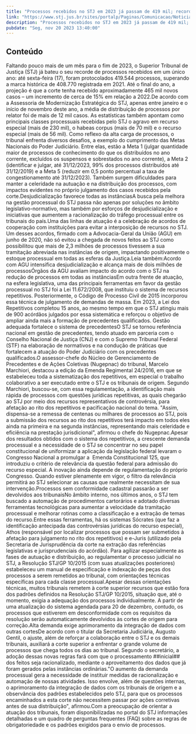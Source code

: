 ```yaml
---
title: "Processos recebidos no STJ em 2023 já passam de 419 mil; recorde renova debate sobre racionalização"
link: "https://www.stj.jus.br/sites/portalp/Paginas/Comunicacao/Noticias/2023/20112023-Processos-recebidos-no-STJ-em-2023-ja-passam-de-419-mil--recorde-renova-debate-sobre-racionalizacao.aspx"
description: "Processos recebidos no STJ em 2023 já passam de 419 mil; recorde renova debate sobre racionalização"
pubdate: "Seg, nov 20 2023 13:40:00"
---
```


## Conteúdo

​Faltando pouco mais de um mês para o fim de 2023, o Superior Tribunal de Justiça (STJ) já bateu o seu recorde de processos recebidos em um único ano: até sexta-feira (17), foram protocolados 419.544 processos, superando a marca histórica de 408.770 registrada em 2021. Até o final do ano, a projeção é que a corte tenha recebido aproximadamente 465 mil novos casos – um incremento de cerca de 15% em relação a 2022.De acordo com a Assessoria de Modernização Estratégica do STJ, apenas entre janeiro e o início de novembro deste ano, a média de distribuição de processos por relator foi de mais de 12 mil casos. As estatísticas também apontam como principais classes processuais recebidas pelo STJ o agravo em recurso especial (mais de 230 mil), o habeas corpus (mais de 70 mil) e o recurso especial (mais de 56 mil). Como reflexo da alta carga de processos, o tribunal enfrenta diversos desafios, a exemplo do cumprimento das Metas Nacionais do Poder Judiciário. Entre elas, estão a Meta 1 (julgar quantidade maior de processos de conhecimento do que os distribuídos no ano corrente, excluídos os suspensos e sobrestados no ano corrente), a Meta 2 (identificar e julgar, até 31/12/2023, 99% dos processos distribuídos até 31/12/2019) e a Meta 5 (reduzir em 0,5 ponto percentual a taxa de congestionamento até 31/12/2023). Também surgem dificuldades para manter a celeridade na autuação e na distribuição dos processos, com impactos evidentes no próprio julgamento dos casos recebidos pela corte.Desjudicialização favorece todas as instânciasA busca pela melhora na gestão processual do STJ passa não apenas por soluções no âmbito legislativo-normativo, mas também por esforços de desjudicialização e iniciativas que aumentem a racionalização do tráfego processual entre os tribunais do país.Uma das linhas de atuação é a celebração de acordos de cooperação com instituições para evitar a interposição de recursos no STJ. Um desses acordos, firmado com a Advocacia-Geral da União (AGU) em junho de 2020, não só evitou a chegada de novos feitos ao STJ como possibilitou que mais de 2,3 milhões de processos tivessem a sua tramitação abreviada nas instâncias de origem, impactando positivamente o estoque processual em todas as esferas da Justiça.Leia também:Acordo com AGU intensifica desjudicialização e alcança mais de dois milhões de processosÓrgãos da AGU avaliam impacto do acordo com o STJ na redução de processos em todas as instânciasEm outra frente de atuação, na esfera legislativa, uma das principais ferramentas em favor da gestão processual no STJ foi a Lei 11.672/2008, que instituiu o sistema de recursos repetitivos. Posteriormente, o Código de Processo Civil de 2015 incorporou essa técnica de julgamento de demandas de massa. Em 2023, a Lei dos Repetitivos completou 15 anos, ao mesmo tempo em que o STJ atingiu mais de 900 acórdãos julgados por essa sistemática e reforçou o objetivo de ampliar ainda mais a formação de precedentes qualificados. Gestão adequada fortalece o sistema de precedentesO STJ se tornou referência nacional em gestão de precedentes, tendo atuado em parceria com o Conselho Nacional de Justiça (CNJ) e com o Supremo Tribunal Federal (STF) na elaboração de normativos e na condução de práticas que fortalecem a atuação do Poder Judiciário com os precedentes qualificados.O assessor-chefe do Núcleo de Gerenciamento de Precedentes e de Ações Coletivas (Nugepnac) do tribunal, Marcelo Marchiori, destacou a edição da Emenda Regimental 24/2016, em que se estabeleceu toda a sistematização dos repetitivos, em especial o trabalho colaborativo a ser executado entre o STJ e os tribunais de origem. Segundo Marchiori, buscou-se, com essa regulamentação, a identificação mais rápida de processos com questões jurídicas repetitivas, as quais chegarão ao STJ por meio dos recursos representativos de controvérsia, para afetação ao rito dos repetitivos e pacificação nacional do tema. "Assim, dispensa-se a remessa de centenas ou milhares de processos ao STJ, pois a submissão dos recursos ao rito dos repetitivos terá impacto em todos eles ainda na primeira e na segunda instâncias, representando mais celeridade e eficiência na prestação jurisdicional", afirmou o chefe do Nugepnac.Apesar dos resultados obtidos com o sistema dos repetitivos, a crescente demanda processual e a necessidade de o STJ se concentrar no seu papel constitucional de uniformizar a aplicação da legislação federal levaram o Congresso Nacional a promulgar a  Emenda Constitucional 125, que introduziu o critério de relevância da questão federal para admissão do recurso especial. A inovação ainda depende de regulamentação do próprio Congresso. Quando estiver plenamente em vigor, o filtro da relevância permitirá ao STJ selecionar as causas que realmente necessitam de sua intervenção.Processos sem conformidade cadastral passarão a ser devolvidos aos tribunaisNo âmbito interno, nos últimos anos, o STJ tem buscado a automação de procedimentos cartorários e adotado diversas ferramentas tecnológicas para aumentar a velocidade da tramitação processual e melhorar rotinas como a classificação e a extração de temas do recurso.Entre essas ferramentas, há os sistemas Sócrates (que faz a identificação antecipada das controvérsias jurídicas do recurso especial), Athos (responsável por localizar processos que possam ser submetidos à afetação para julgamento no rito dos repetitivos) e e-Juris (utilizado pela Secretaria de Jurisprudência da corte na extração das referências legislativas e jurisprudenciais do acórdão). Para agilizar especialmente as fases de autuação e distribuição, ao regulamentar o processo judicial no STJ, a Resolução STJ/GP 10/2015 (com suas atualizações posteriores) estabeleceu um manual de especificação e indexação de peças dos processos a serem remetidos ao tribunal, com orientações técnicas específicas para cada classe processual.Apesar dessas orientações técnicas, muitos tribunais remetem à corte superior recursos que estão fora dos padrões definidos na Resolução STJ/GP 10/2015, situação que, até o momento, exigia a adequação dos processos individualmente. A partir de uma atualização do sistema agendada para 20 de dezembro, contudo, os processos que estiverem em desconformidade com os requisitos da resolução serão automaticamente devolvidos às cortes de origem para correção.Alta demanda exige aprimoramento da integração de dados com outras cortesDe acordo com o titular da Secretaria Judiciária, Augusto Gentil, o ajuste, além de reforçar a colaboração entre o STJ e os demais tribunais, auxiliará a corte superior a enfrentar o grande volume de processos que chega todos os dias ao tribunal. Segundo o secretário, a adoção dessas novas regras fará com que o processamento ##inicial## dos feitos seja racionalizado, mediante o aproveitamento dos dados que já foram gerados pelas instâncias ordinárias."O aumento da demanda processual gera a necessidade de instituir medidas de racionalização e automação de nossas atividades. Isso envolve, além de questões internas, o aprimoramento da integração de dados com os tribunais de origem e a observância dos padrões estabelecidos pelo STJ, para que os processos encaminhados a esta corte não necessitem passar por ações corretivas antes de sua distribuição", afirmou.Com a preocupação de orientar a atuação dos tribunais, foram disponibilizadas no portal do STJ informações detalhadas e um quadro de perguntas frequentes (FAQ) sobre as regras de obrigatoriedade e os padrões exigidos para o envio de processos.
